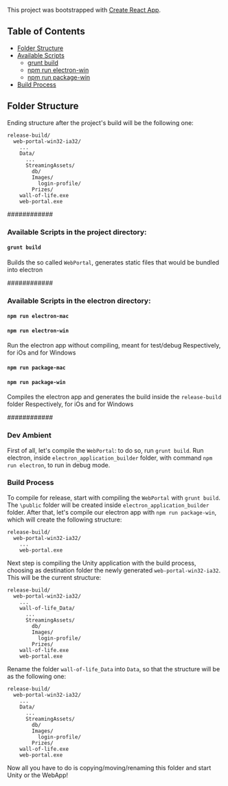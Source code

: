 This project was bootstrapped with [Create React App](https://github.com/facebookincubator/create-react-app).

## Table of Contents

- [Folder Structure](#folder-structure)
- [Available Scripts](#available-scripts)
  - [grunt build](#grunt-build)
  - [npm run electron-win](#npm-run-electron-win)
  - [npm run package-win](#npm-run-package-win)
- [Build Process](#build-process)

## Folder Structure
Ending structure after the project's build will be the following one:

```
release-build/
  web-portal-win32-ia32/
    ...
    Data/
      ...
      StreamingAssets/
        db/
        Images/
          login-profile/
        Prizes/
    wall-of-life.exe
    web-portal.exe
```

############
### Available Scripts in the project directory:

#### `grunt build`
Builds the so called `WebPortal`, generates static files that would be bundled into electron

############
### Available Scripts in the electron directory:

#### `npm run electron-mac`
#### `npm run electron-win`
Run the electron app without compiling, meant for test/debug
Respectively, for iOs and for Windows

#### `npm run package-mac`
#### `npm run package-win`
Compiles the electron app and generates the build inside the `release-build` folder
Respectively, for iOs and for Windows

############
### Dev Ambient
First of all, let's compile the `WebPortal`: to do so, run `grunt build`.
Run electron, inside `electron_application_builder` folder, with command `npm run electron`, to run in debug mode.

### Build Process
To compile for release, start with compiling the `WebPortal` with `grunt build`.
The `\public` folder will be created inside `electron_application_builder` folder.
After that, let's compile our electron app with `npm run package-win`, which will create the following structure:

```
release-build/
  web-portal-win32-ia32/
    ...
    web-portal.exe
```
Next step is compiling the Unity application with the build process, choosing as destination folder the newly generated `web-portal-win32-ia32`.
This will be the current structure:

```
release-build/
  web-portal-win32-ia32/
    ...
    wall-of-life_Data/
      ...
      StreamingAssets/
        db/
        Images/
          login-profile/
        Prizes/
    wall-of-life.exe
    web-portal.exe
```

Rename the folder `wall-of-life_Data` into `Data`, so that the structure will be as the following one:

```
release-build/
  web-portal-win32-ia32/
    ...
    Data/
      ...
      StreamingAssets/
        db/
        Images/
          login-profile/
        Prizes/
    wall-of-life.exe
    web-portal.exe
```

Now all you have to do is copying/moving/renaming this folder and start Unity or the WebApp!
